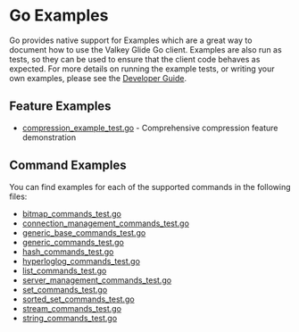 # Go Examples

Go provides native support for Examples which are a great way to document how to use the Valkey Glide Go client. Examples are also run as tests, so they can be used to ensure that the client code behaves as expected. For more details on running the example tests, or writing your own examples, please see the [Developer Guide](../DEVELOPER.md). 

## Feature Examples

- [compression_example_test.go](../compression_example_test.go) - Comprehensive compression feature demonstration

## Command Examples

You can find examples for each of the supported commands in the following files:

- [bitmap_commands_test.go](../bitmap_commands_test.go)
- [connection_management_commands_test.go](../connection_management_commands_test.go)
- [generic_base_commands_test.go](../generic_base_commands_test.go)
- [generic_commands_test.go](../generic_commands_test.go)
- [hash_commands_test.go](../hash_commands_test.go)
- [hyperloglog_commands_test.go](../hyperloglog_commands_test.go)
- [list_commands_test.go](../list_commands_test.go)
- [server_management_commands_test.go](../server_management_commands_test.go)
- [set_commands_test.go](../set_commands_test.go)
- [sorted_set_commands_test.go](../sorted_set_commands_test.go)
- [stream_commands_test.go](../stream_commands_test.go)
- [string_commands_test.go](../string_commands_test.go)
